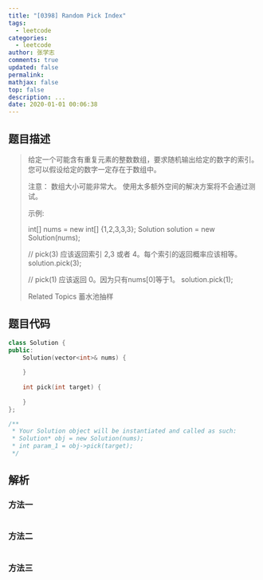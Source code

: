 ```yaml
---
title: "[0398] Random Pick Index"
tags:
  - leetcode
categories:
  - leetcode
author: 张学志
comments: true
updated: false
permalink:
mathjax: false
top: false
description: ...
date: 2020-01-01 00:06:38
---
```


## 题目描述

> 给定一个可能含有重复元素的整数数组，要求随机输出给定的数字的索引。 您可以假设给定的数字一定存在于数组中。 
> 
> 注意： 
> 数组大小可能非常大。 使用太多额外空间的解决方案将不会通过测试。 
> 
> 示例: 
> 
> 
> int[] nums = new int[] {1,2,3,3,3};
> Solution solution = new Solution(nums);
> 
> // pick(3) 应该返回索引 2,3 或者 4。每个索引的返回概率应该相等。
> solution.pick(3);
> 
> // pick(1) 应该返回 0。因为只有nums[0]等于1。
> solution.pick(1);
> 
> Related Topics 蓄水池抽样

## 题目代码

```cpp
class Solution {
public:
    Solution(vector<int>& nums) {
        
    }
    
    int pick(int target) {
        
    }
};

/**
 * Your Solution object will be instantiated and called as such:
 * Solution* obj = new Solution(nums);
 * int param_1 = obj->pick(target);
 */
```

## 解析

### 方法一

```cpp

```

### 方法二

```cpp

```

### 方法三

```cpp

```

